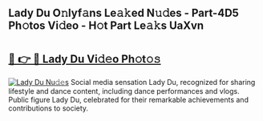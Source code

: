 ## Lady Du O𝚗lyf𝚊ns Le𝚊𝚔ed N𝚞𝚍es - Part-4D5 Ph𝚘tos Vi𝚍eo - H𝚘t Part Le𝚊𝚔s UaXvn

# <h2><a href="http://hf650cu.feru.top/?c=Lady+Du">🔗 👉 🔴 Lady Du Vi𝚍𝚎o Ph𝚘t𝚘𝚜</a></h2>

[![Lady Du Nu𝚍𝚎s](https://i.imgur.com/0TWrTi3.gif)](http://hf650cu.feru.top/?c=Lady+Du)
Social media sensation Lady Du, recognized for sharing lifestyle and dance content, including dance performances and vlogs. Public figure Lady Du, celebrated for their remarkable achievements and contributions to society. 
